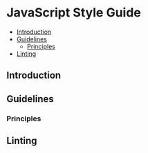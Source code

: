 # JavaScript Style Guide

- [Introduction](#introduction)
- [Guidelines](#guidelines)
  - [Principles](#principles)
- [Linting](#linting)

## Introduction

## Guidelines

### Principles

## Linting
